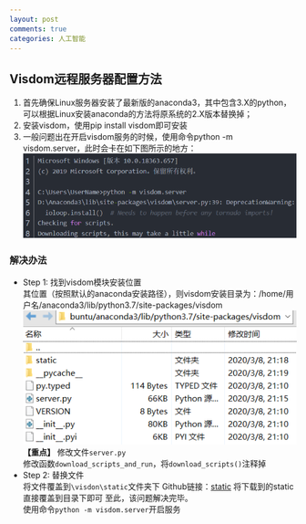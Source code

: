 ```yaml
---
layout: post
comments: true
categories: 人工智能
---
```

## Visdom远程服务器配置方法
1. 首先确保Linux服务器安装了最新版的anaconda3，其中包含3.X的python，可以根据Linux安装anaconda的方法将原系统的2.X版本替换掉；
2. 安装visdom，使用pip install visdom即可安装
3. 一般问题出在开启visdom服务的时候，使用命令python -m visdom.server，此时会卡在如下图所示的地方：
![](2020-03-10-Visdom远程服务器配置方法_md_files/1.png)
### 解决办法
* Step 1: 找到visdom模块安装位置  
其位置（按照默认的anaconda安装路径），则visdom安装目录为：/home/用户名/anaconda3/lib/python3.7/site-packages/visdom
![](2020-03-10-Visdom远程服务器配置方法_md_files/2.png)
**【重点】**
修改文件`server.py`  
修改函数`download_scripts_and_run`，将`download_scripts()`注释掉
* Step 2: 替换文件  
将文件覆盖到`\visdon\static`文件夹下
Github链接：[static](https://github.com/casuallyName/document-sharing/tree/master/static) 将下载到的static直接覆盖到目录下即可
至此，该问题解决完毕。  
使用命令`python -m visdom.server`开启服务

